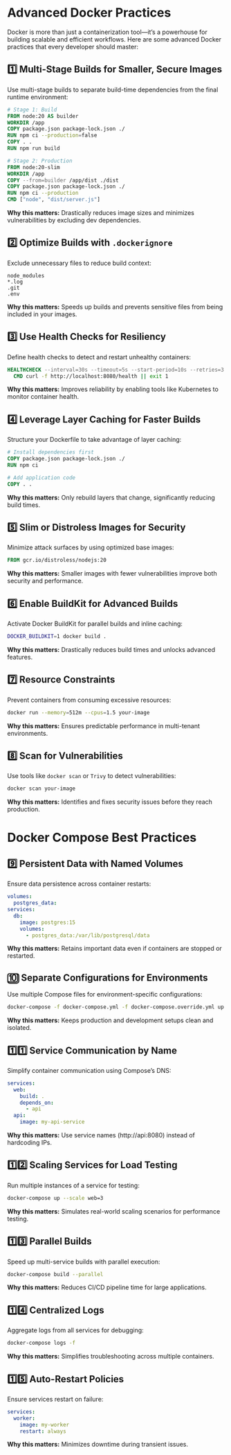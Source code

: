 # Advanced Docker Practices

Docker is more than just a containerization tool—it’s a powerhouse for building scalable and efficient workflows. Here are some advanced Docker practices that every developer should master:

## 1️⃣ Multi-Stage Builds for Smaller, Secure Images
Use multi-stage builds to separate build-time dependencies from the final runtime environment:

```Dockerfile
# Stage 1: Build
FROM node:20 AS builder
WORKDIR /app
COPY package.json package-lock.json ./
RUN npm ci --production=false
COPY . .
RUN npm run build

# Stage 2: Production
FROM node:20-slim
WORKDIR /app
COPY --from=builder /app/dist ./dist
COPY package.json package-lock.json ./
RUN npm ci --production
CMD ["node", "dist/server.js"]
```

**Why this matters:** Drastically reduces image sizes and minimizes vulnerabilities by excluding dev dependencies.

## 2️⃣ Optimize Builds with `.dockerignore`
Exclude unnecessary files to reduce build context:

```
node_modules
*.log
.git
.env
```

**Why this matters:** Speeds up builds and prevents sensitive files from being included in your images.

## 3️⃣ Use Health Checks for Resiliency
Define health checks to detect and restart unhealthy containers:

```Dockerfile
HEALTHCHECK --interval=30s --timeout=5s --start-period=10s --retries=3 \
  CMD curl -f http://localhost:8080/health || exit 1
```

**Why this matters:** Improves reliability by enabling tools like Kubernetes to monitor container health.

## 4️⃣ Leverage Layer Caching for Faster Builds
Structure your Dockerfile to take advantage of layer caching:

```Dockerfile
# Install dependencies first
COPY package.json package-lock.json ./
RUN npm ci

# Add application code
COPY . .
```

**Why this matters:** Only rebuild layers that change, significantly reducing build times.

## 5️⃣ Slim or Distroless Images for Security
Minimize attack surfaces by using optimized base images:

```Dockerfile
FROM gcr.io/distroless/nodejs:20
```

**Why this matters:** Smaller images with fewer vulnerabilities improve both security and performance.

## 6️⃣ Enable BuildKit for Advanced Builds
Activate Docker BuildKit for parallel builds and inline caching:

```bash
DOCKER_BUILDKIT=1 docker build .
```

**Why this matters:** Drastically reduces build times and unlocks advanced features.

## 7️⃣ Resource Constraints
Prevent containers from consuming excessive resources:

```bash
docker run --memory=512m --cpus=1.5 your-image
```

**Why this matters:** Ensures predictable performance in multi-tenant environments.

## 8️⃣ Scan for Vulnerabilities
Use tools like `docker scan` or `Trivy` to detect vulnerabilities:

```bash
docker scan your-image
```

**Why this matters:** Identifies and fixes security issues before they reach production.

# Docker Compose Best Practices

## 9️⃣ Persistent Data with Named Volumes
Ensure data persistence across container restarts:

```yaml
volumes:
  postgres_data:
services:
  db:
    image: postgres:15
    volumes:
      - postgres_data:/var/lib/postgresql/data
```

**Why this matters:** Retains important data even if containers are stopped or restarted.

## 🔟 Separate Configurations for Environments
Use multiple Compose files for environment-specific configurations:

```bash
docker-compose -f docker-compose.yml -f docker-compose.override.yml up
```

**Why this matters:** Keeps production and development setups clean and isolated.

## 1️⃣1️⃣ Service Communication by Name
Simplify container communication using Compose’s DNS:

```yaml
services:
  web:
    build: .
    depends_on:
      - api
  api:
    image: my-api-service
```

**Why this matters:** Use service names (http://api:8080) instead of hardcoding IPs.

## 1️⃣2️⃣ Scaling Services for Load Testing
Run multiple instances of a service for testing:

```bash
docker-compose up --scale web=3
```

**Why this matters:** Simulates real-world scaling scenarios for performance testing.

## 1️⃣3️⃣ Parallel Builds
Speed up multi-service builds with parallel execution:

```bash
docker-compose build --parallel
```

**Why this matters:** Reduces CI/CD pipeline time for large applications.

## 1️⃣4️⃣ Centralized Logs
Aggregate logs from all services for debugging:

```bash
docker-compose logs -f
```

**Why this matters:** Simplifies troubleshooting across multiple containers.

## 1️⃣5️⃣ Auto-Restart Policies
Ensure services restart on failure:

```yaml
services:
  worker:
    image: my-worker
    restart: always
```

**Why this matters:** Minimizes downtime during transient issues.
